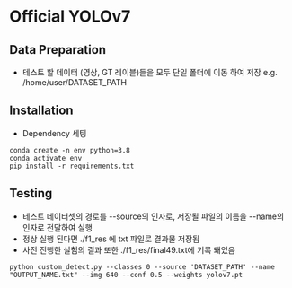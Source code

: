 # Official YOLOv7

## Data Preparation
- 테스트 할 데이터 (영상, GT 레이블)들을 모두 단일 폴더에 이동 하여 저장 e.g. /home/user/DATASET_PATH

## Installation
- Dependency 세팅 

``` shell
conda create -n env python=3.8
conda activate env
pip install -r requirements.txt
```

## Testing
- 테스트 데이터셋의 경로를 --source의 인자로, 저장될 파일의 이름을 --name의 인자로 전달하여 실행
- 정상 실행 된다면 ./f1_res 에 txt 파일로 결과물 저장됨
- 사전 진행한 실험의 결과 또한 ./f1_res/final49.txt에 기록 돼있음

``` shell
python custom_detect.py --classes 0 --source 'DATASET_PATH' --name "OUTPUT_NAME.txt" --img 640 --conf 0.5 --weights yolov7.pt
```
